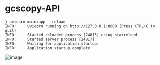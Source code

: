 # gcscopy-API

```
❯ uvicorn main:app --reload
INFO:     Uvicorn running on http://127.0.0.1:8000 (Press CTRL+C to quit)
INFO:     Started reloader process [24815] using statreload
INFO:     Started server process [24817]
INFO:     Waiting for application startup.
INFO:     Application startup complete.

```

![image](https://user-images.githubusercontent.com/5571330/121816753-496c3400-cc75-11eb-9ac0-9330413bfcfb.png)


